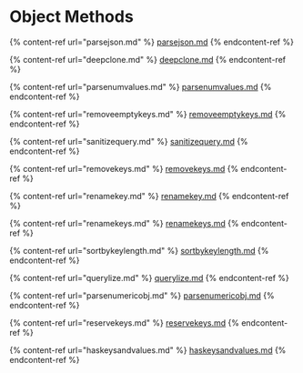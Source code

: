 # Object Methods

{% content-ref url="parsejson.md" %}
[parsejson.md](parsejson.md)
{% endcontent-ref %}

{% content-ref url="deepclone.md" %}
[deepclone.md](deepclone.md)
{% endcontent-ref %}

{% content-ref url="parsenumvalues.md" %}
[parsenumvalues.md](parsenumvalues.md)
{% endcontent-ref %}

{% content-ref url="removeemptykeys.md" %}
[removeemptykeys.md](removeemptykeys.md)
{% endcontent-ref %}

{% content-ref url="sanitizequery.md" %}
[sanitizequery.md](sanitizequery.md)
{% endcontent-ref %}

{% content-ref url="removekeys.md" %}
[removekeys.md](removekeys.md)
{% endcontent-ref %}

{% content-ref url="renamekey.md" %}
[renamekey.md](renamekey.md)
{% endcontent-ref %}

{% content-ref url="renamekeys.md" %}
[renamekeys.md](renamekeys.md)
{% endcontent-ref %}

{% content-ref url="sortbykeylength.md" %}
[sortbykeylength.md](sortbykeylength.md)
{% endcontent-ref %}

{% content-ref url="querylize.md" %}
[querylize.md](querylize.md)
{% endcontent-ref %}

{% content-ref url="parsenumericobj.md" %}
[parsenumericobj.md](parsenumericobj.md)
{% endcontent-ref %}

{% content-ref url="reservekeys.md" %}
[reservekeys.md](reservekeys.md)
{% endcontent-ref %}

{% content-ref url="haskeysandvalues.md" %}
[haskeysandvalues.md](haskeysandvalues.md)
{% endcontent-ref %}

